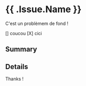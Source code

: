 # {{ .Issue.Name }}

C'est un problèmem de fond !

[] coucou
[X] cici

## Summary

## Details

Thanks !